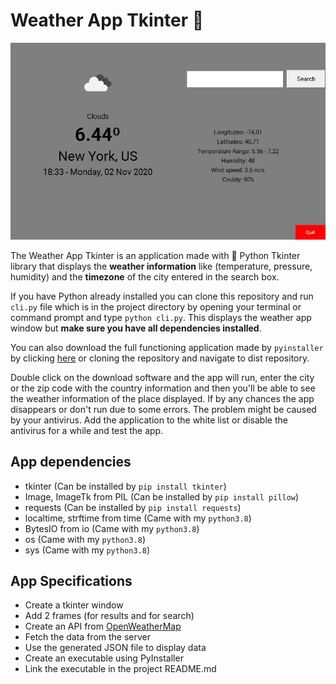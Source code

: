 # Weather App Tkinter :100:

![Python Weather App](./weather_app/img/screenshot.JPG)

The Weather App Tkinter is an application made with :snake: Python Tkinter library that displays
the __weather information__ like (temperature, pressure, humidity) and the __timezone__ of the city
entered in the search box.

If you have Python already installed you can clone this repository and run `cli.py` file which is
in the project directory by opening your terminal or command prompt and type `python cli.py`. This
displays the weather app window but __make sure you have all dependencies installed__.

You can also download the full functioning application made by `pyinstaller` by clicking [here](https://github.com/sam0132nodier/weather-app-tkinter/raw/master/dist/WeatherApp.exe)
or cloning the repository and navigate to dist repository.

Double click on the download software and the app will run, enter the city or the zip code with
the country information and then you'll be able to see the weather information of the place displayed.
If by any chances the app disappears or don't run due to some errors. The problem might be caused by your
antivirus. Add the application to the white list or disable the antivirus for a while and test the app.

## App dependencies
- tkinter (Can be installed by `pip install tkinter`)
- Image, ImageTk from PIL (Can be installed by `pip install pillow`)
- requests (Can be installed by `pip install requests`)
- localtime, strftime from time (Came with my `python3.8`)
- BytesIO from io (Came with my `python3.8`)
- os (Came with my `python3.8`)
- sys (Came with my `python3.8`)

## App Specifications

- Create a tkinter window
- Add 2 frames (for results and for search)
- Create an API from [OpenWeatherMap](https://openweathermap.org/)
- Fetch the data from the server
- Use the generated JSON file to display data
- Create an executable using PyInstaller
- Link the executable in the project README.md